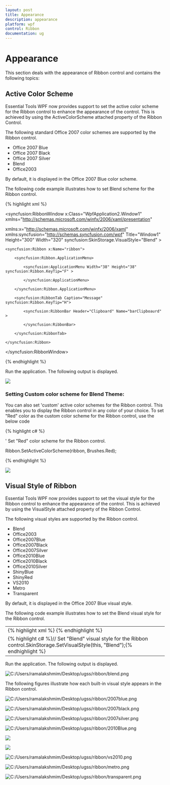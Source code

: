 ```yaml
---
layout: post
title: Appearance
description: appearance
platform: wpf
control: Ribbon
documentation: ug
---
```


# Appearance

This section deals with the appearance of Ribbon control and contains the following topics:

## Active Color Scheme

Essential Tools WPF now provides support to set the active color scheme for the Ribbon control to enhance the appearance of the control. This is achieved by using the ActiveColorScheme attached property of the Ribbon Control.

The following standard Office 2007 color schemes are supported by the Ribbon control.

* Office 2007 Blue
* Office 2007 Black
* Office 2007 Silver
* Blend
* Office2003



By default, it is displayed in the Office 2007 Blue color scheme.

The following code example illustrates how to set Blend scheme for the Ribbon control.

{% highlight xml %}

  



<syncfusion:RibbonWindow x:Class="WpfApplication2.Window1" xmlns="http://schemas.microsoft.com/winfx/2006/xaml/presentation"

xmlns:x="http://schemas.microsoft.com/winfx/2006/xaml" xmlns:syncfusion="http://schemas.syncfusion.com/wpf" Title="Window1" Height="300" Width="320"  syncfusion:SkinStorage.VisualStyle="Blend" >

    <syncfusion:Ribbon x:Name="ribbon">

        <syncfusion:Ribbon.ApplicationMenu>

            <syncfusion:ApplicationMenu Width="38" Height="38" syncfusion:Ribbon.KeyTip="F" >

            </syncfusion:ApplicationMenu>

        </syncfusion:Ribbon.ApplicationMenu>

        <syncfusion:RibbonTab Caption="Message" syncfusion:Ribbon.KeyTip="H">

            <syncfusion:RibbonBar Header="Clipboard" Name="barClipboaurd" >

            </syncfusion:RibbonBar>

        </syncfusion:RibbonTab>

    </syncfusion:Ribbon>

</syncfusion:RibbonWindow>

 {% endhighlight %}





Run the application. The following output is displayed.



![](Appearance_images/Appearance_img1.jpeg)




### Setting Custom color scheme for Blend Theme:

You can also set 'custom' active color schemes for the Ribbon control. This enables you to display the Ribbon control in any color of your choice. To set "Red" color as the custom color scheme for the Ribbon control, use the below code

{% highlight c# %}
 
  



' Set "Red" color scheme for the Ribbon control.

Ribbon.SetActiveColorScheme(ribbon, Brushes.Red);

 {% endhighlight %}





![](Appearance_images/Appearance_img2.jpeg)




## Visual Style of Ribbon

Essential Tools WPF now provides support to set the visual style for the Ribbon control to enhance the appearance of the control. This is achieved by using the VisualStyle attached property of the Ribbon Control.

The following visual styles are supported by the Ribbon control.

* Blend
* Office2003
* Office2007Blue
* Office2007Black
* Office2007Silver
* Office2010Blue
* Office2010Black
* Office2010Silver
* ShinyBlue
* ShinyRed
* VS2010
* Metro
* Transparent



By default, it is displayed in the Office 2007 Blue visual style.

The following code example illustrates how to set the Blend visual style for the Ribbon control.



<table>
<tr>
<td>
{% highlight xml %}<syncfusion:RibbonWindow x:Class="EssentialRibbonApplication.RibbonWindow1"  xmlns="http://schemas.microsoft.com/winfx/2006/xaml/presentation" xmlns:x="http://schemas.microsoft.com/winfx/2006/xaml"                         xmlns:syncfusion="http://schemas.syncfusion.com/wpf"                          Title="Window1" Height="300" Width="320" Loaded="RibbonWindow_Loaded"  syncfusion:SkinStorage.VisualStyle="Blend">    <syncfusion:Ribbon x:Name="ribbon" Loaded="ribbon_Loaded" >        <syncfusion:Ribbon.ApplicationMenu>            <syncfusion:ApplicationMenu Width="38" Height="38" syncfusion:Ribbon.KeyTip="F" >            </syncfusion:ApplicationMenu>        </syncfusion:Ribbon.ApplicationMenu>        <syncfusion:RibbonTab Caption="Message"  syncfusion:Ribbon.KeyTip="H" IsChecked="True">            <syncfusion:RibbonBar Header="Clipboard" Name="barClipboaurd" >            </syncfusion:RibbonBar>        </syncfusion:RibbonTab>    </syncfusion:Ribbon></syncfusion:RibbonWindow>{% endhighlight %}</td></tr>
<tr>
<td>
{% highlight c# %}// Set "Blend" visual style for the Ribbon control.SkinStorage.SetVisualStyle(this, "Blend");{% endhighlight %}</td></tr>
</table>


Run the application. The following output is displayed.



![C:/Users/ramalakshmim/Desktop/ugss/ribbon/blend.png](Appearance_images/Appearance_img3.png)




The following figures illustrate how each built-in visual style appears in the Ribbon control.



![C:/Users/ramalakshmim/Desktop/ugss/ribbon/2007blue.png](Appearance_images/Appearance_img4.png)




![C:/Users/ramalakshmim/Desktop/ugss/ribbon/2007black.png](Appearance_images/Appearance_img5.png)




![C:/Users/ramalakshmim/Desktop/ugss/ribbon/2007silver.png](Appearance_images/Appearance_img6.png)




![C:/Users/ramalakshmim/Desktop/ugss/ribbon/2010Blue.png](Appearance_images/Appearance_img7.png)




![](Appearance_images/Appearance_img8.png)




![](Appearance_images/Appearance_img9.png)




![C:/Users/ramalakshmim/Desktop/ugss/ribbon/vs2010.png](Appearance_images/Appearance_img10.png)




![C:/Users/ramalakshmim/Desktop/ugss/ribbon/metro.png](Appearance_images/Appearance_img11.png)




![C:/Users/ramalakshmim/Desktop/ugss/ribbon/transparent.png](Appearance_images/Appearance_img12.png)




